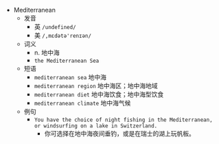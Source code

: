 - Mediterranean
  - 发音
    - 英 `/undefined/`
    - 美 `/,mɛdətə'renɪən/`
  - 词义
    - n. 地中海
    - `the Mediterranean Sea`
  - 短语
    - `mediterranean sea` 地中海 
    - `mediterranean region` 地中海区；地中海地域 
    - `mediterranean diet` 地中海饮食；地中海型饮食 
    - `mediterranean climate` 地中海气候 
  - 例句
    - `You have the choice of night fishing in the Mediterranean, or windsurfing on a lake in Switzerland.`
      - 你可选择在地中海夜间垂钓，或是在瑞士的湖上玩帆板。

